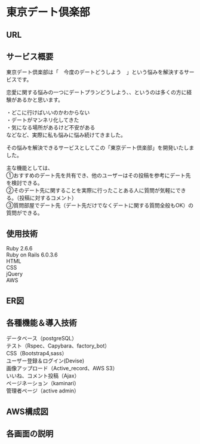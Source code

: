 # 東京デート倶楽部

## URL

## サービス概要
東京デート倶楽部は「　今度のデートどうしよう　」という悩みを解決するサービスです。  

恋愛に関する悩みの一つにデートプランどうしよう、、というのは多くの方に経験があるかと思います。

・どこに行けばいいのかわからない  
・デートがマンネリ化してきた  
・気になる場所があるけど不安がある    
などなど、実際に私も悩みに悩み続けてきました。  

その悩みを解決できるサービスとしてこの「東京デート倶楽部」を開発いたしました。  

主な機能としては、  
①おすすめのデート先を共有でき、他のユーザーはその投稿を参考にデート先を検討できる。  
②そのデート先に関することを実際に行ったことある人に質問が気軽にできる。（投稿に対するコメント）  
③質問部屋でデート先（デート先だけでなくデートに関する質問全般もOK）の質問ができる。  



## 使用技術
Ruby 2.6.6  
Ruby on Rails 6.0.3.6  
HTML  
CSS  
jQuery  
AWS 

## ER図


## 各種機能＆導入技術
データベース（postgreSQL）  
テスト（Rspec、Capybara、factory_bot）  
CSS（Bootstrap4,sass）  
ユーザー登録＆ログイン(Devise)  
画像アップロード（Active_record、AWS S3）  
いいね、コメント投稿（Ajax）  
ページネーション（kaminari）  
管理者ページ（active admin）  

## AWS構成図

## 各画面の説明
